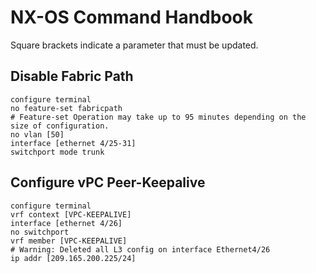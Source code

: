 # NX-OS Command Handbook

Square brackets indicate a parameter that must be updated.

## Disable Fabric Path

```
configure terminal
no feature-set fabricpath
# Feature-set Operation may take up to 95 minutes depending on the size of configuration.
no vlan [50]
interface [ethernet 4/25-31]
switchport mode trunk
```

## Configure vPC Peer-Keepalive

```
configure terminal
vrf context [VPC-KEEPALIVE]
interface [ethernet 4/26]
no switchport
vrf member [VPC-KEEPALIVE]
# Warning: Deleted all L3 config on interface Ethernet4/26
ip addr [209.165.200.225/24]
```